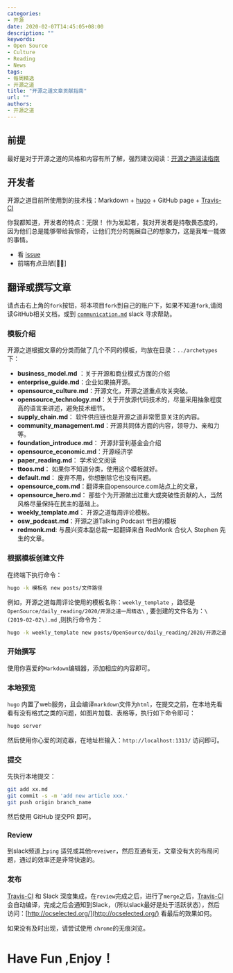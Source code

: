 ```yaml
---
categories:
- 开源
date: 2020-02-07T14:45:05+08:00
description: ""
keywords:
- Open Source
- Culture
- Reading
- News
tags:
- 每周精选
- 开源之道
title: "开源之道文章贡献指南"
url: ""
authors:
- 开源之道
---
```


## 前提

最好是对于开源之道的风格和内容有所了解，强烈建议阅读：[开源之道阅读指南](http://ocselected.org/posts/ocselected-reading-guide/)

## 开发者

开源之道目前所使用到的技术栈：Markdown + [hugo](https://gohugo.io/) + GitHub page + [Travis-CI](https://travis-ci.org/)

你我都知道，开发者的特点：无限！ 作为发起者，我对开发者是持敬畏态度的，因为他们总是能够带给我惊奇，让他们充分的施展自己的想象力，这是我唯一能做的事情。

* 看 [issue](https://github.com/OCselected/ttoos/issues)
* 前端有点丑陋[🤦‍♂️]

## 翻译或撰写文章

请点击右上角的`fork`按钮，将本项目`fork`到自己的账户下，如果不知道`fork`,请阅读GitHub相关文档，或到 [ `communication.md`](communication.md) slack 寻求帮助。

### 模板介绍

开源之道根据文章的分类而做了几个不同的模板，均放在目录：`../archetypes` 下：

* **business_model.md** ：关于开源和商业模式方面的介绍
* **enterprise_guide.md**：企业如果搞开源。
* **opensource_culture.md**：开源文化，开源之道重点攻关突破。
* **opensource_technology.md**：关于开放源代码技术的，尽量采用抽象程度高的语言来讲述，避免技术细节。
* **supply_chain.md**： 软件供应链也是开源之道非常愿意关注的内容。
* **community_management.md**：开源共同体方面的内容，领导力、亲和力等。
* **foundation_introduce.md**： 开源非营利基金会介绍
* **opensource_economic.md**：开源经济学
* **paper_reading.md**： 学术论文阅读
* **ttoos.md**： 如果你不知道分类，使用这个模板就好。
* **default.md**： 废弃不用，你想删除它也没有问题。
* **opensource_com.md**：翻译来自opensource.com站点上的文章，
* **opensource_hero.md**： 那些个为开源做出过重大或突破性贡献的人，当然风格尽量保持在民主的基础上。
* **weekly_template.md**： 开源之道每周评论模板。
* **osw_podcast.md**：开源之道Talking Podcast 节目的模板
* **redmonk.md**:  与晨兴资本副总裁一起翻译来自 RedMonk 合伙人 Stephen 先生的文章。

### 根据模板创建文件

在终端下执行命令：

```bash
hugo -k 模板名 new posts/文件路径
```

例如，开源之道每周评论使用的模板名称：`weekly_template` ，路径是 `OpenSource/daily_reading/2020/开源之道一周精选\` , 要创建的文件名为：`\(2019-02-02\).md` ,则执行命令为：

```bash
hugo -k weekly_template new posts/OpenSource/daily_reading/2020/开源之道一周精选\(2019-02-02\).md
```

### 开始撰写

使用你喜爱的`Markdown`编辑器，添加相应的内容即可。

### 本地预览

`hugo` 内置了web服务，且会编译`markdown`文件为`html`，在提交之前，在本地先看看有没有格式之类的问题，如图片加载、表格等，执行如下命令即可：

```bash
hugo server
```

然后使用你心爱的浏览器，在地址栏输入：`http://localhost:1313/` 访问即可。

### 提交

先执行本地提交：

```bash
git add xx.md
git commit -s -m 'add new article xxx.'
git push origin branch_name
```

然后使用 GitHub 提交PR 即可。

### Review

到slack频道上`ping` 适兕或其他`reveiwer`，然后互通有无，文章没有大的布局问题，通过的效率还是非常快速的。

### 发布

[Travis-CI](https://travis-ci.org/) 和 Slack 深度集成，在`review`完成之后，进行了`merge`之后，[Travis-CI](https://travis-ci.org/)会自动编译，完成之后会通知到Slack，（所以slack最好是处于活跃状态），然后访问：[http://ocselected.org/](http://ocselected.org/) 看最后的效果如何。

如果没有及时出现，请尝试使用 `chrome`的无痕浏览。

# Have Fun ,Enjoy！
